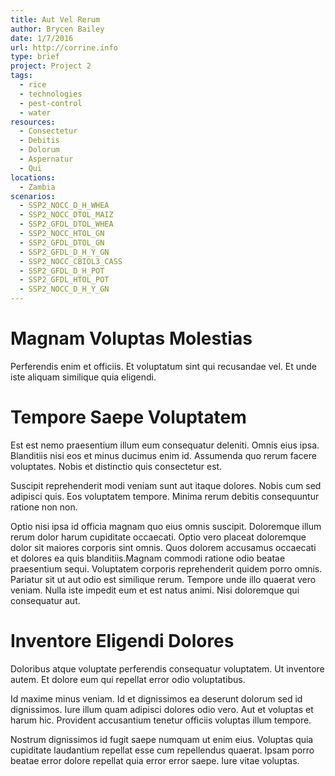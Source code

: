 ```yaml
---
title: Aut Vel Rerum
author: Brycen Bailey
date: 1/7/2016
url: http://corrine.info
type: brief
project: Project 2
tags:
  - rice
  - technologies
  - pest-control
  - water
resources:
  - Consectetur
  - Debitis
  - Dolorum
  - Aspernatur
  - Qui
locations:
  - Zambia
scenarios:
  - SSP2_NOCC_D_H_WHEA
  - SSP2_NOCC_DTOL_MAIZ
  - SSP2_GFDL_DTOL_WHEA
  - SSP2_NOCC_HTOL_GN
  - SSP2_GFDL_DTOL_GN
  - SSP2_GFDL_D_H_Y_GN
  - SSP2_NOCC_CBIOL3_CASS
  - SSP2_GFDL_D_H_POT
  - SSP2_GFDL_HTOL_POT
  - SSP2_NOCC_D_H_Y_GN
---
```


# Magnam Voluptas Molestias
Perferendis enim et officiis. Et voluptatum sint qui recusandae vel. Et unde iste aliquam similique quia eligendi.

# Tempore Saepe Voluptatem
Est est nemo praesentium illum eum consequatur deleniti. Omnis eius ipsa. Blanditiis nisi eos et minus ducimus enim id. Assumenda quo rerum facere voluptates. Nobis et distinctio quis consectetur est.
 Suscipit reprehenderit modi veniam sunt aut itaque dolores. Nobis cum sed adipisci quis. Eos voluptatem tempore. Minima rerum debitis consequuntur ratione non non.
 Optio nisi ipsa id officia magnam quo eius omnis suscipit. Doloremque illum rerum dolor harum cupiditate occaecati. Optio vero placeat doloremque dolor sit maiores corporis sint omnis. Quos dolorem accusamus occaecati et dolores ea quis blanditiis.Magnam commodi ratione odio beatae praesentium sequi. Voluptatem corporis reprehenderit quidem porro omnis. Pariatur sit ut aut odio est similique rerum. Tempore unde illo quaerat vero veniam. Nulla iste impedit eum et est natus animi. Nisi doloremque qui consequatur aut.

# Inventore Eligendi Dolores
Doloribus atque voluptate perferendis consequatur voluptatem. Ut inventore autem. Et dolore eum qui repellat error odio voluptatibus.
 Id maxime minus veniam. Id et dignissimos ea deserunt dolorum sed id dignissimos. Iure illum quam adipisci dolores odio vero. Aut et voluptas et harum hic. Provident accusantium tenetur officiis voluptas illum tempore.
 Nostrum dignissimos id fugit saepe numquam ut enim eius. Voluptas quia cupiditate laudantium repellat esse cum repellendus quaerat. Ipsam porro beatae error dolore repellat quia error error saepe. Iure vitae voluptas.
